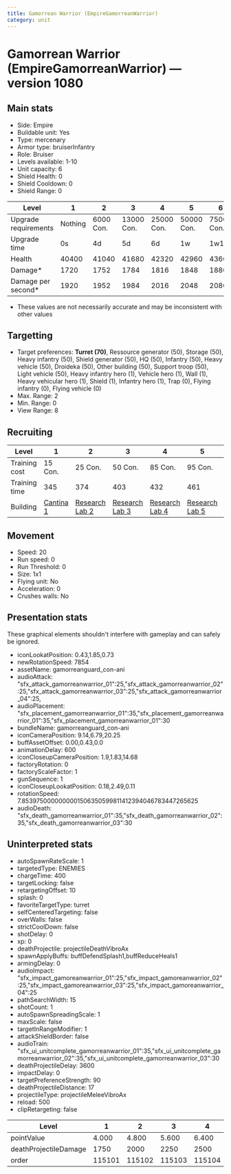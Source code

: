 ```yaml
---
title: Gamorrean Warrior (EmpireGamorreanWarrior)
category: unit
---
```


# Gamorrean Warrior (EmpireGamorreanWarrior) — version 1080

## Main stats

  * Side: Empire
  * Buildable unit: Yes
  * Type: mercenary
  * Armor type: bruiserInfantry
  * Role: Bruiser
  * Levels available: 1-10
  * Unit capacity: 6
  * Shield Health: 0
  * Shield Cooldown: 0
  * Shield Range: 0

|Level               |1      |2        |3         |4         |5         |6         |7         |8          |9          |10         |
|--------------------|-------|---------|----------|----------|----------|----------|----------|-----------|-----------|-----------|
|Upgrade requirements|Nothing|6000 Con.|13000 Con.|25000 Con.|50000 Con.|75000 Con.|85000 Con.|135000 Con.|140000 Con.|190000 Con.|
|Upgrade time        |0s     |4d       |5d        |6d        |1w        |1w1d      |1w2d      |1w3d       |1w4d       |1w5d       |
|Health              |40400  |41040    |41680     |42320     |42960     |43600     |45520     |46800      |48080      |50000      |
|Damage*             |1720   |1752     |1784      |1816      |1848      |1880      |1976      |2040       |2104       |2200       |
|Damage per second*  |1920   |1952     |1984      |2016      |2048      |2080      |2176      |2240       |2304       |2400       |

* These values are not necessarily accurate and may be inconsistent with other values

## Targetting

  * Target preferences: **Turret (70)**, Ressource generator (50), Storage (50), Heavy infantry (50), Shield generator (50), HQ (50), Infantry (50), Heavy vehicle (50), Droideka (50), Other building (50), Support troop (50), Light vehicle (50), Heavy infantry hero (1), Vehicle hero (1), Wall (1), Heavy vehicular hero (1), Shield (1), Infantry hero (1), Trap (0), Flying infantry (0), Flying vehicle (0)
  * Max. Range: 2
  * Min. Range: 0
  * View Range: 8

## Recruiting

|Level        |1                                        |2                                      |3                                      |4                                      |5                                      |6                                      |7                                      |8                                      |9                                      |10                                      |
|-------------|-----------------------------------------|---------------------------------------|---------------------------------------|---------------------------------------|---------------------------------------|---------------------------------------|---------------------------------------|---------------------------------------|---------------------------------------|----------------------------------------|
|Training cost|15 Con.                                  |25 Con.                                |50 Con.                                |85 Con.                                |95 Con.                                |145 Con.                               |190 Con.                               |265 Con.                               |360 Con.                               |720 Con.                                |
|Training time|345                                      |374                                    |403                                    |432                                    |461                                    |490                                    |519                                    |548                                    |577                                    |600                                     |
|Building     |[Cantina 1](empireContrabandCantina.html)|[Research Lab 2](empireOffenseLab.html)|[Research Lab 3](empireOffenseLab.html)|[Research Lab 4](empireOffenseLab.html)|[Research Lab 5](empireOffenseLab.html)|[Research Lab 6](empireOffenseLab.html)|[Research Lab 7](empireOffenseLab.html)|[Research Lab 8](empireOffenseLab.html)|[Research Lab 9](empireOffenseLab.html)|[Research Lab 10](empireOffenseLab.html)|

## Movement

  * Speed: 20
  * Run speed: 0
  * Run Threshold: 0
  * Size: 1x1
  * Flying unit: No
  * Acceleration: 0
  * Crushes walls: No

## Presentation stats

These graphical elements shouldn't interfere with gameplay and can safely be ignored.

  * iconLookatPosition: 0.43,1.85,0.73
  * newRotationSpeed: 7854
  * assetName: gamorreanguard_con-ani
  * audioAttack: "sfx_attack_gamorreanwarrior_01":25,"sfx_attack_gamorreanwarrior_02":25,"sfx_attack_gamorreanwarrior_03":25,"sfx_attack_gamorreanwarrior_04":25,
  * audioPlacement: "sfx_placement_gamorreanwarrior_01":35,"sfx_placement_gamorreanwarrior_01":35,"sfx_placement_gamorreanwarrior_01":30
  * bundleName: gamorreanguard_con-ani
  * iconCameraPosition: 9.14,6.79,20.25
  * buffAssetOffset: 0.00,0.43,0.0
  * animationDelay: 600
  * iconCloseupCameraPosition: 1.9,1.83,14.68
  * factoryRotation: 0
  * factoryScaleFactor: 1
  * gunSequence: 1
  * iconCloseupLookatPosition: 0.18,2.49,0.11
  * rotationSpeed: 7.8539750000000001506350599811412394046783447265625
  * audioDeath: "sfx_death_gamorreanwarrior_01":35,"sfx_death_gamorreanwarrior_02":35,"sfx_death_gamorreanwarrior_03":30

## Uninterpreted stats

  * autoSpawnRateScale: 1
  * targetedType: ENEMIES
  * chargeTime: 400
  * targetLocking: false
  * retargetingOffset: 10
  * splash: 0
  * favoriteTargetType: turret
  * selfCenteredTargeting: false
  * overWalls: false
  * strictCoolDown: false
  * shotDelay: 0
  * xp: 0
  * deathProjectile: projectileDeathVibroAx
  * spawnApplyBuffs: buffDefendSplash1,buffReduceHeals1
  * armingDelay: 0
  * audioImpact: "sfx_impact_gamoreanwarrior_01":25,"sfx_impact_gamoreanwarrior_02":25,"sfx_impact_gamoreanwarrior_03":25,"sfx_impact_gamoreanwarrior_04":25
  * pathSearchWidth: 15
  * shotCount: 1
  * autoSpawnSpreadingScale: 1
  * maxScale: false
  * targetInRangeModifier: 1
  * attackShieldBorder: false
  * audioTrain: "sfx_ui_unitcomplete_gamorreanwarrior_01":35,"sfx_ui_unitcomplete_gamorreanwarrior_02":35,"sfx_ui_unitcomplete_gamorreanwarrior_03":30
  * deathProjectileDelay: 3600
  * impactDelay: 0
  * targetPreferenceStrength: 90
  * deathProjectileDistance: 17
  * projectileType: projectileMeleeVibroAx
  * reload: 500
  * clipRetargeting: false

|Level                |1     |2     |3     |4     |5     |6     |7     |8     |9     |10    |
|---------------------|------|------|------|------|------|------|------|------|------|------|
|pointValue           |4.000 |4.800 |5.600 |6.400 |7.200 |8.000 |8.800 |9.600 |10.400|12.000|
|deathProjectileDamage|1750  |2000  |2250  |2500  |2750  |3000  |3250  |3500  |3750  |4000  |
|order                |115101|115102|115103|115104|115105|115106|115107|115108|115109|115110|

